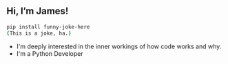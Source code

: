 ## Hi, I’m James!
```bash
pip install funny-joke-here
(This is a joke, ha.)
```
- I'm deeply interested in the inner workings of how code works and why.
- I'm a Python Developer

